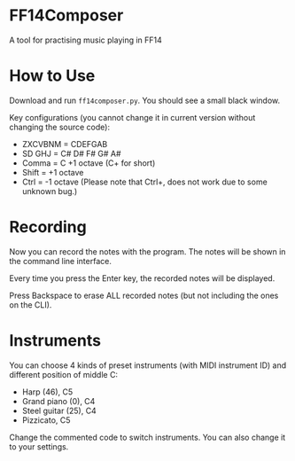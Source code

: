 # FF14Composer
A tool for practising music playing in FF14

# How to Use
Download and run `ff14composer.py`. You should see a small black window.

Key configurations (you cannot change it in current version without changing the source code):
* ZXCVBNM = CDEFGAB
* SD GHJ = C# D# F# G# A#
* Comma = C +1 octave (C+ for short)
* Shift = +1 octave
* Ctrl = -1 octave
(Please note that Ctrl+, does not work due to some unknown bug.)

# Recording
Now you can record the notes with the program. The notes will be shown in the command line interface.

Every time you press the Enter key, the recorded notes will be displayed.

Press Backspace to erase ALL recorded notes (but not including the ones on the CLI).

# Instruments
You can choose 4 kinds of preset instruments (with MIDI instrument ID) and different position of middle C:
* Harp (46), C5
* Grand piano (0), C4
* Steel guitar (25), C4
* Pizzicato, C5

Change the commented code to switch instruments. You can also change it to your settings.
